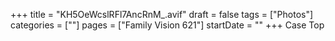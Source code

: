 +++
title = "KH5OeWcslRFl7AncRnM_.avif"
draft = false
tags = ["Photos"]
categories = [""]
pages = ["Family Vision 621"]
startDate = ""
+++
Case Top
